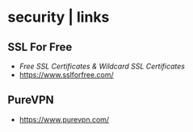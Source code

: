 # security | links

## SSL For Free

- *Free SSL Certificates & Wildcard SSL Certificates*
- <https://www.sslforfree.com/>

## PureVPN

- <https://www.purevpn.com/>